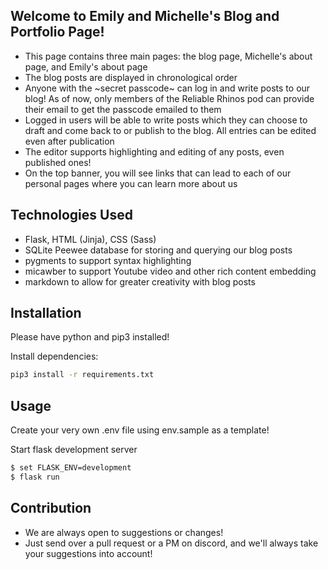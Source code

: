 ## Welcome to Emily and Michelle's Blog and Portfolio Page!

* This page contains three main pages: the blog page, Michelle's about page, and Emily's about page
* The blog posts are displayed in chronological order
* Anyone with the ~secret passcode~ can log in and write posts to our blog! As of now, only members of the Reliable Rhinos pod can provide their email to get the passcode emailed to them
* Logged in users will be able to write posts which they can choose to draft and come back to or publish to the blog. All entries can be edited even after publication
* The editor supports highlighting and editing of any posts, even published ones!
* On the top banner, you will see links that can lead to each of our personal pages where you can learn more about us

## Technologies Used
* Flask, HTML (Jinja), CSS (Sass)
* SQLite Peewee database for storing and querying our blog posts
* pygments to support syntax highlighting
* micawber to support Youtube video and other rich content embedding
* markdown to allow for greater creativity with blog posts

## Installation

Please have python and pip3 installed!


Install dependencies:
```bash
pip3 install -r requirements.txt
```

## Usage


Create your very own .env file using env.sample as a template!

Start flask development server
```bash
$ set FLASK_ENV=development
$ flask run
```


## Contribution
* We are always open to suggestions or changes! 
* Just send over a pull request or a PM on discord, and we'll always take your suggestions into account!
